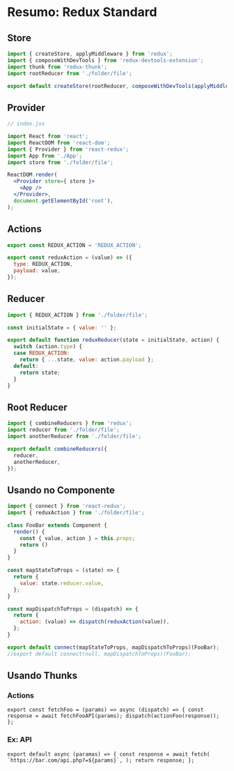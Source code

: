 # Resumo: Redux Standard

## Store

```jsx
import { createStore, applyMiddleware } from 'redux';
import { composeWithDevTools } from 'redux-devtools-extension';
import thunk from 'redux-thunk';
import rootReducer from './folder/file';

export default createStore(rootReducer, composeWithDevTools(applyMiddleware(thunk)));
```

## Provider

```jsx
// index.jsx

import React from 'react';
import ReactDOM from 'react-dom';
import { Provider } from 'react-redux';
import App from './App';
import store from './folder/file';

ReactDOM.render(
  <Provider store={ store }>
    <App />
  </Provider>,
  document.getElementById('root'),
);
```

## Actions

```jsx
export const REDUX_ACTION = 'REDUX_ACTION';

export const reduxAction = (value) => ({
  type: REDUX_ACTION,
  payload: value,
});
```

## Reducer

```jsx
import { REDUX_ACTION } from './folder/file';

const initialState = { value: '' };

export default function reduxReducer(state = initialState, action) {
  switch (action.type) {
  case REDUX_ACTION:
    return { ...state, value: action.payload };
  default:
    return state;
  }
}
```

## Root Reducer

```jsx
import { combineReducers } from 'redux';
import reducer from './folder/file';
import anotherReducer from './folder/file';

export default combineReducers({
  reducer,
  anotherReducer,
});
```

## Usando no Componente

```jsx
import { connect } from 'react-redux';
import { reduxAction } from './folder/file';

class FooBar extends Component {
  render() {
    const { value, action } = this.props;
    return ()
  }
}

const mapStateToProps = (state) => {
  return {
    value: state.reducer.value,
  };
}

const mapDispatchToProps = (dispatch) => {
  return {
    action: (value) => dispatch(reduxAction(value)),
  };
}

export default connect(mapStateToProps, mapDispatchToProps)(FooBar);
//export default connect(null, mapDispatchToProps)(FooBar);
```

## Usando Thunks

### Actions

``
export const fetchFoo = (params) => async (dispatch) => {
  const response = await fetchFooAPI(params);
  dispatch(actionFoo(response));
};
``

### Ex: API

``
export default async (paramas) => {
  const response = await fetch(
    `https://bar.com/api.php?=${params}`,
  );
  return response;
};
``
